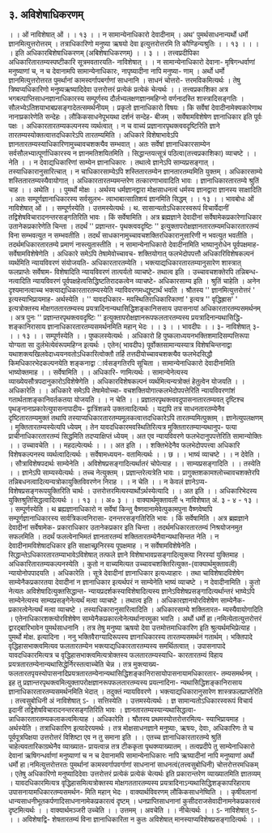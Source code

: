 ## ३. अविशेषाधिकरणम्
। । ओं नाविशेषात् ओं । । १३ । ।
न सामान्येनाधिकारो देवादीनाम् ।
अथ' पुमर्थसाधनान्यर्थो धर्मो ज्ञानमित्युत्तरोत्तरम् ।
तत्राधिकारिणो मनुष्या ऋषयो देवा इत्युत्तरोत्तरमि ति कौण्डिन्यश्रुतिः । । १३ । ।
। । इति अधिकारबिशेषाधिकरणम् (अबिशेषाधिकरणम्) । । ३ । ।
तत्त्वप्रदीपिका
अधिकारितारतम्यस्पष्टीकारि सूत्रमवतारयति- नाविशेषात् । । न सामान्येनाधिकारो देवाना-
मृषिगन्धर्वाणां मनुष्याणां च, न च देवानामपि सामान्येनाधिकारः, नापृष्यादीना नापि मनुष्या-
णाम् । अर्थो धर्मो ज्ञानमित्युत्तरोत्तरत पुमर्थानां कामस्वर्गापबर्गाणां साधनानि । साधनं चोत्तरो-
त्तरमविकमित्यर्थः । तेषु त्रिष्वप्यधिकारिणो मनुष्यऋष्यादिदेवा उत्तरोत्तरं प्रत्येकं प्रत्येकं चेत्यर्थः । ।
तत्त्वप्रकाशिका
अत्र भगबत्पाप्तिसाधनज्ञानाधिकारस्य सम्पूर्णस्य दौर्लभ्यलक्षणज्ञानमहिग्नो वर्णनादस्ति
शास्त्रादिसङ्गतिः । सौलभ्येऽतिशयाभाबप्रसङ्गादेतत्समर्थनीयम् । प्रकृतो ज्ञानाधिकारो विषयः । कि
सर्वेषां देवादीनामेक्यकारेणाथ नानाप्रकारेणेति सन्देहः । लौकिकसाधनेपूभयथा दर्शनं सन्देह-
बीजम् । सर्वेषामविशेषेण ज्ञानाधिकार इति पूर्वः पक्षः । अधिकारतारतम्यकल्पनस्य व्यर्थत्वात् ।
न च वाच्यं प्रज्ञानारपृथक्त्ववदृष्टिरिति ज्ञाने तारतम्यस्योक्तत्वात्तदधिकारेऽपि तारतम्यमिति ।
अधिकारे विशेषाभावेऽपि ज्ञानतारतम्यस्याधिकारिणामुच्चावचशक्त्यैव सम्भवात् । अतः सर्वेषां
ज्ञानाधिकारसाम्येन सर्वसौलभ्यात्पूर्णाधिकारस्य न ज्ञानमतिशयितमिति । सिद्धान्तयत्सूत्रं पठित्वा(तत्त्वप्रकाशिका)
व्याचष्टे । । नेति । । न देवाद्यधिकारिणां साम्येन ज्ञानाधिकारः । तथात्वे ज्ञानेऽपि साम्यप्रसङ्गात् ।
तस्याधिकारानुसारित्चात् । न चाधिकारसाम्येऽपि शस्तितारतम्येन ज्ञानतारतम्यमिति युक्तम् ।
अधिकारसाम्ये शस्तितारतम्यस्यैवायोगात् । अधिकारतारतम्यमन्तरेण तत्कारणाभावादिति
भावः । ज्ञानाधिकारतारतम्ये श्रुतिं चाह । । अथेति । । पुमर्थो मोक्षः । अर्थस्य धर्मज्ञानद्वारा
मोक्षसाधनत्वं धर्मस्य ज्ञानद्वारा ज्ञानस्य साक्षादिति । अतः सम्पूर्णज्ञानाधिकारस्य सर्वसुलभ-
त्वाभाबात्सातिशयं ज्ञानमिति सिद्धम् । । १३ । ।
भावबोधः
ओं नाविशेषात् ओं । । सम्पूर्णस्येति । उत्तमस्येत्यर्थः । थ. सासान्यतोऽधिकारस्वरूपं
विचार्येदानीं तद्विशेषविचारादनन्तरसङ्गतिरिति भावः । किं सर्वेषामिति । अत्र ब्रह्मज्ञाने
देवादीनां सर्वेषामेकप्रकारेणाधिकार उतानेकप्रकारेणेति चिन्ता । तदर्थं '' प्रज्ञान्तर-
पृथक्त्ववदृष्टिः '' इत्युक्तापरोक्षज्ञानतारतम्यमधिकारतारतम्यं विना सम्भवत्युत न
सम्भवतीति । तदर्थं साधकानामुच्चावचशक्तिरधिकारानुसारिणी न भवत्युत भवतीति ।
तदर्थमधिकारतारतम्ये प्रमाणं नास्त्युतास्तीति । न सामान्येनाधिकारो देवादीनामिति
भाष्यानुरोधेन पूर्वपक्षमाह- सर्वेषामविशेषेणेति । अधिकारे समेऽपि तेषामेवोच्चावच-
शक्तियोगात् फलभेदोपपत्तौ अधिकारिविशेषकल्पनं व्यर्थमिति न्यायविवरणं संयोजयति-
अधिकारतारतम्येति । भक्त्याद्यधिकारतारतम्यानुसारेण शास्त्रात् फलप्राप्तेः सर्वेषाम-
विशेषादिति न्यायविवरणं तात्पर्यतो व्याचष्टे- तथात्व इति । उच्चावचशक्तेरपि तन्निबन्ध-
नत्वादिति न्यायविवरणं पूर्वपक्षहेत्वसिद्धिष्टतिरादकत्वेन व्याचष्टे- अधिकारसाम्य इति ।
श्रुतिं चाहेति । अनेन दृश्यमानत्वाच्च भक्त्याद्यधिकारतारतम्यस्येति न्याविवरणमध्द्युष्टार्थं
भवति । श्रौतस्य '' ज्ञानमित्युत्तरोत्तरं ' इत्यस्याभिप्रायमाह- अर्थस्येति । '' यावदधिकार-
मवस्थितिराधिकारिकाणां ' इत्यत्र '' वृद्धिह्रास' ' इत्यत्रोक्तस्य मोक्षगततारतम्यस्य
प्रयत्रादिनान्यथासिद्धिशङ्कानिससाय उपासनायां अधिकारतारतम्यसमर्थनम् । अत्र पुनः
'' प्रज्ञान्तरपृथक्त्ववदृष्टिः '' इत्युक्तापरोक्षज्ञानरूपफलतारतम्यस्य प्रयत्रादिनान्यथासिद्धि-
शङ्कानिरासाय ज्ञानाधिकारतारतम्यसमर्थनमिति महान् भेदः । । ३ । ।
भावदीपः
। । ३- नाविशेषात् ३- । । १३ । । सम्पूर्णस्येति । । पुष्कलस्येत्यर्थः । अधिकारो हि
पुष्कलाध्ययनभक्तिशमादिसम्पत्तिरूपा योग्यता सा दुर्लभेत्येवंरूपमहिग्न इत्यर्थः । एतेन( भावदीपः)
पूर्वोक्तसामान्यस्यात्र विशेषचिन्तनाद्वा यथाशक्त्यखिलवेदाध्ययनवतोऽधिकारित्वोक्तौ तर्हि
तत्तदीयोच्चावचशक्त्यैव फलभेदसिद्धौ किमधिकारभेदकल्पनयेति शङ्कनाद्वा ार्वसङ्गतिरपि
सूचिता । सामान्येनाधिकारो देवादीनामिति भाष्योक्तमाह । । सर्वेषामिति । । अधिकारि-
णामित्यर्थः । सामान्येनेत्यस्य व्याख्येयसौत्रपदानुकारोऽविशेषेणेति । अधिकारविशेषकल्पनं
व्यर्थमित्यन्यत्रोक्तं हेतुत्वेन योजयति । । अधिकारेति । । अधिकारे समेऽपि तेषामेवोच्चा-
वचशक्तियोगात्कलभेदोपपत्तेरिति न्यायविवरणांशं गतार्थताशङ्कानिवर्तकतया योजयति । । न
चेति । । प्रज्ञातरपृथक्त्ववदुपासनातारतम्यवत् दृष्टिश्च पृथङ्नानाप्रकारेत्युपासनापादीय-
द्वात्रिंशन्नये उक्तत्वादित्यर्थः । यद्यपि तत्र साधनतारतम्येनैव दृष्टितारतम्यमुक्तं तथापि
तस्याप्यधिकारतारतम्यमूलकत्वात्तदधिकारेऽपि तारतम्यमित्पुक्तम् । ज्ञानेत्युपलक्षणम् ।
मुक्तितारतम्यस्येत्यपि ध्येयम् । तेन यावदधिकारमवस्थितिरित्यत्र मुक्तितारतम्यान्यथानुप-
पत्या प्राचीनाधिकारतारतम्यं सिद्धमिति तदप्याक्षिप्तं ध्येयम् । अत एव न्यायविवरणे
फलभेदानुपपत्तेरिति सामान्योक्तिः । । उच्चावचेति । । महदल्पेत्यर्थः । । । अत इति । ।
शक्तिभेदेनैव फलभेदोपपत्त्वा अधिकारि विशेषकल्पनस्य व्यर्थत्वादित्यर्थः । सर्वेषामध्ययन-
वतामित्यर्थः । । छ । । भाष्यं व्याचष्टे । । न देवेति । । सौत्राविशेषपदार्थः साम्येनेति ।
अविशेषप्रसङ्गादित्यर्थातरं चोपेत्याह । । साम्यप्रसङ्गादिति । । तस्येति । । ज्ञानेऽपि
साम्यस्येत्यर्थः । तच्च नेत्युक्तम् । प्रज्ञान्तरेत्यत्रेति भावः । प्रागुक्तशकामश्लोच्चावचशक्तेरपि
तन्निबधनत्वादित्यन्यत्रोकायुक्तिविवरणेन निराह । । न चेति । । न केवलं ज्ञानेऽप्य-
विशेषप्रसङ्गरूपयुक्तिरिति चार्थः । उत्तरोत्तरमित्यस्यार्थोऽर्थस्येत्यादि । । अत इति । ।
अधिकारिभेदस्य युक्तिश्रुतिसिद्धत्वादित्यर्थः । । १३ । । अ० ३ । ।
वाक्यार्थमुक्तावली
५ नाविशेषात् अं. ३ - ४ - १३ । । सम्पूर्णस्येति । थ ब्रह्यज्ञानाधिकारो न सर्वेषां
किन्तु वैष्णवानामेवेत्पुकामपुना वैष्णवेष्वपि सम्पूर्णज्ञानाधिकारस्य सार्वत्रिकत्वनिरासा-
दनन्तरसङ्गतिरिति भावः । किं सर्वेषामिति । अत्र ब्रह्मज्ञाने देवादीनां सर्वेषामेक-
प्रकाराधिकार उतानेकप्रकार इति चिन्ता । तदर्थमधिकारतारतम्यं निश्रयोजनमुत
सफलमिति । तदर्थं फलत्वेनाभिमतं ज्ञानतारतम्यं शक्तितारतम्येनैवान्यथासिन्तत नेति ।
न देवादीनामविशेषादधिकार इति साक्षाच्छ्रनिरस्य पूपक्षमाह । न सर्वेषामविशेषेनेति ।
सिद्धान्तेऽधिकारतारतम्याभावेऽविशेषात् तत्फले ज्ञाने विशेषाभावप्रसङ्गादित्युक्त्या निरस्यां
युक्तिमाह । अधिकारितारतम्यकल्पनस्येति । कुतो न वाच्यमित्यत उच्चावचशक्तिरित्युक्त-(वाक्यार्थमुक्तावली)
न्यायोनोपपादयति । अधिकारेति । सूत्रे देवादीनां ज्ञानाधिकार इत्यध्याहारः । तथा
चाविशेषादविशेषेग साम्येनैकप्रकारतया देवादीनां न ज्ञानाधिकार इत्यर्थपरं न साम्येनेति
भाष्यं व्याचष्टे । न देवादीनामिति । कुतो नेत्यतः अविशेषादित्युक्तसिद्धान्त-
न्यायप्रदर्शकस्याविशेषादित्यस्य ज्ञानेऽविशेषप्रसङ्गादित्यर्थान्तरं भाष्येऽपि साम्येनेत्यस्य
साम्यप्रसङ्गेनेत्यर्थं मत्वा व्याचष्टे । तथात्व इति । अधिकारज्ञानयोरविशेषेण साम्येनैक-
प्रकारत्वेनेत्यर्थं मत्वा व्याचष्टे । तस्याधिकारानुसारित्वादिति । अधिकारसाम्ये शक्तितारत-
म्यस्यैवायोगादिति । एतेनाधिकारशक्त्योरविशेषेण साम्येनैकप्रकारत्वेनेत्यर्थानारमुका भवति ।
अर्थो धर्मो हा।नमित्येतात्युत्तरोत्तरं द्वारद्बारिभावेन पुमर्थसाधनानि । तत्र तेषु मनुष्या ऋषयो
देवा उत्तमोत्तमाधिकारिण इति श्रुत्यर्थमभिप्रेत्याह । पुमर्थो मोक्ष. इत्यादिना ।
ननु भक्तिवैराग्यादिरूपस्य ज्ञानाधिकारस्य तारतम्यसमर्थनं गतार्थम् । भक्तिपादे
वृद्धिहासभाक्त्वमित्यव फलतारतम्येन भक्त्याद्यधिकारतारतम्यस्य समर्थितत्वात् ।
उपासनापादे यावदधिकारमित्यत्र च वृद्धिहासभाक्त्वमित्यत्रोक्तस्य फलतारतम्यस्याधि-
कारतारतम्यं विहाय प्रयत्रतारतम्येनान्यथासिद्धेर्निरस्तत्वाच्चेति चेन्न । तत्र मुक्त्याख्य-
फलतारतपृयस्योपासनादिप्रयत्रतारतम्येनान्यथासिद्धिशङ्कानिरासायोपासनायामधिकारतार-
तम्यसमर्थनम् । इह तु प्रज्ञान्तरपृथक्त्वमित्युक्तापरोक्षज्ञानरूपफलतारतम्यस्य प्रयत्नादिना-
न्यथासिद्धिशङ्कानिरासाय ज्ञानाधिकारतारतम्यसमर्थनमिति भेदात् । तदुक्तं न्यायविवरणे ।
भक्त्याद्यधिकारानुसारेण शास्त्रफलप्राप्तेरिति ।
तत्त्वसुबोधिनी
अं नाविशेषात् ऽ- । सत्तिस्येति । उत्तमस्येत्यर्थः । ज्ञ सामान्यतोऽधिकारस्वरूपं
विचार्य इदानीं तद्विशेषविचारादनन्तरसङ्गतिरिति भावः । ज्ञानतारतम्यस्यान्यथासिद्धत्वा-
न्नाधिकारतारतम्यकलाकत्वमित्याह । अधिकारेति । श्रौतस्य प्रथमस्योत्तरोत्तरमित्य-
स्याभिप्रायमाह । अर्थस्येति । तत्राधिकारिण इत्यादेरयमर्थः । तत्र मोक्षसाधनज्ञाने
मनुष्याः, ऋषयः, देवाः, अधिकारिणः ते च पूर्वपूत्रपिक्षया उत्तरोत्तरं विशिष्टा एव न तु
समाना इति । । एतच्च ज्ञानाधिकारतारतम्ये श्रुतिं चाहेत्यवतारिकाग्रथेनैव व्याख्यात-
प्रायत्वान्न तत्र टीककृता पृथक्व्याख्यातम् । तत्वप्रदीपे तु साम्येनाधिकारो देवानां
ऋषिगन्धर्वाणां मनुष्याणां च न च देवानामपि सामान्येनाधिकारः नापि ऋष्यादीनां नापि
मनुष्याणां अर्थो धर्मो हा।नमित्युत्तरोत्तरतः पुमर्थानां कामस्वर्गापवर्गाणां साधनानां साधनत्वं(तत्त्वसुबोधिनी)
चोत्तरोत्तरमधिकम् । एतेषु अधिकारिणो मनुष्यादिदेवाः उत्तरोत्तरं प्रत्येकं प्रत्येकं चेत्यर्थः
इति प्रकारान्तरेण व्याख्यातमिति ज्ञातव्यम् । यावदधिकारमित्यत्र वृद्धिहासमित्यत्रोक्तस्य
मोक्षगततारतम्यस्य प्रयत्रादिनाऽन्यथासिद्धिशङ्कापरिहाराय उपासनायामधिकारतम्यसमर्थन-
मिति महान् भेदः ।
वाक्यार्थविवरणम्
लौकिकसाधनेष्विति । । कृषीवलानां धान्यसाधनीभूतकर्पणादिसाधनानामेकप्रकारत्वं
दृष्टम् । धनप्राप्तिसाधनानां कुसीदराजसेवादीनामनेकप्रकारत्वं दृष्टमित्यर्थः । ।
वाक्यार्थमञ्जरी
उच्चेति । । उत्तमम् । अवचेति । । नीचेत्यर्थः । । ऽ- नाविशेषात् ऽ- । । अविशेषाद्वि-
शेषतारतम्यं विना ज्ञानाधिकारिता न कुतः अविशेषात् मानस्याप्यविशेषप्रसङ्गादित्यर्थः । ।
